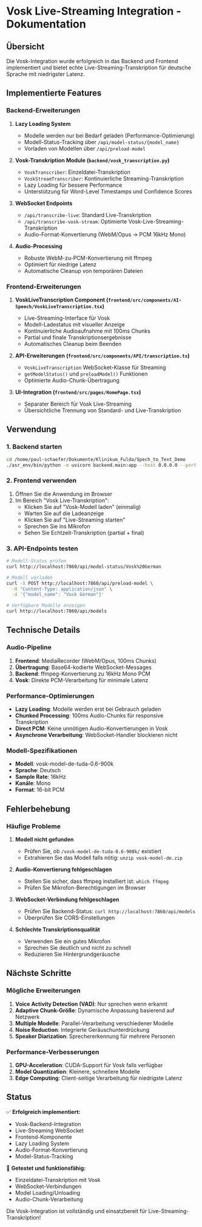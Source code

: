 # Vosk Live-Streaming Integration - Dokumentation

## Übersicht

Die Vosk-Integration wurde erfolgreich in das Backend und Frontend implementiert und bietet echte Live-Streaming-Transkription für deutsche Sprache mit niedrigster Latenz.

## Implementierte Features

### Backend-Erweiterungen

1. **Lazy Loading System**
   - Modelle werden nur bei Bedarf geladen (Performance-Optimierung)
   - Modell-Status-Tracking über `/api/model-status/{model_name}`
   - Vorladen von Modellen über `/api/preload-model`

2. **Vosk-Transkription Module (`backend/vosk_transcription.py`)**
   - `VoskTranscriber`: Einzeldatei-Transkription
   - `VoskStreamTranscriber`: Kontinuierliche Streaming-Transkription
   - Lazy Loading für bessere Performance
   - Unterstützung für Word-Level Timestamps und Confidence Scores

3. **WebSocket Endpoints**
   - `/api/transcribe-live`: Standard Live-Transkription 
   - `/api/transcribe-vosk-stream`: Optimierte Vosk-Live-Streaming-Transkription
   - Audio-Format-Konvertierung (WebM/Opus → PCM 16kHz Mono)

4. **Audio-Processing**
   - Robuste WebM-zu-PCM-Konvertierung mit ffmpeg
   - Optimiert für niedrige Latenz
   - Automatische Cleanup von temporären Dateien

### Frontend-Erweiterungen

1. **VoskLiveTranscription Component (`frontend/src/components/AI-Speech/VoskLiveTranscription.tsx`)**
   - Live-Streaming-Interface für Vosk
   - Modell-Ladestatus mit visueller Anzeige
   - Kontinuierliche Audioaufnahme mit 100ms Chunks
   - Partial und finale Transkriptionsergebnisse
   - Automatisches Cleanup beim Beenden

2. **API-Erweiterungen (`frontend/src/components/API/transcription.ts`)**
   - `VoskLiveTranscription` WebSocket-Klasse für Streaming
   - `getModelStatus()` und `preloadModel()` Funktionen
   - Optimierte Audio-Chunk-Übertragung

3. **UI-Integration (`frontend/src/pages/HomePage.tsx`)**
   - Separater Bereich für Vosk Live-Streaming
   - Übersichtliche Trennung von Standard- und Live-Transkription

## Verwendung

### 1. Backend starten
```bash
cd /home/paul-schaefer/Dokumente/Klinikum_Fulda/Spech_to_Text_Demo
./asr_env/bin/python -m uvicorn backend.main:app --host 0.0.0.0 --port 7860
```

### 2. Frontend verwenden
1. Öffnen Sie die Anwendung im Browser
2. Im Bereich "Vosk Live-Transkription":
   - Klicken Sie auf "Vosk-Modell laden" (einmalig)
   - Warten Sie auf die Ladeanzeige
   - Klicken Sie auf "Live-Streaming starten"
   - Sprechen Sie ins Mikrofon
   - Sehen Sie Echtzeit-Transkription (partial + final)

### 3. API-Endpoints testen
```bash
# Modell-Status prüfen
curl http://localhost:7860/api/model-status/Vosk%20German

# Modell vorladen
curl -X POST http://localhost:7860/api/preload-model \
  -H "Content-Type: application/json" \
  -d '{"model_name": "Vosk German"}'

# Verfügbare Modelle anzeigen
curl http://localhost:7860/api/models
```

## Technische Details

### Audio-Pipeline
1. **Frontend**: MediaRecorder (WebM/Opus, 100ms Chunks)
2. **Übertragung**: Base64-kodierte WebSocket-Messages
3. **Backend**: ffmpeg-Konvertierung zu 16kHz Mono PCM
4. **Vosk**: Direkte PCM-Verarbeitung für minimale Latenz

### Performance-Optimierungen
- **Lazy Loading**: Modelle werden erst bei Gebrauch geladen
- **Chunked Processing**: 100ms Audio-Chunks für responsive Transkription  
- **Direct PCM**: Keine unnötigen Audio-Konvertierungen in Vosk
- **Asynchrone Verarbeitung**: WebSocket-Handler blockieren nicht

### Modell-Spezifikationen
- **Modell**: vosk-model-de-tuda-0.6-900k
- **Sprache**: Deutsch
- **Sample Rate**: 16kHz
- **Kanäle**: Mono
- **Format**: 16-bit PCM

## Fehlerbehebung

### Häufige Probleme

1. **Modell nicht gefunden**
   - Prüfen Sie, ob `/vosk-model-de-tuda-0.6-900k/` existiert
   - Extrahieren Sie das Modell falls nötig: `unzip vosk-model-de.zip`

2. **Audio-Konvertierung fehlgeschlagen**
   - Stellen Sie sicher, dass ffmpeg installiert ist: `which ffmpeg`
   - Prüfen Sie Mikrofon-Berechtigungen im Browser

3. **WebSocket-Verbindung fehlgeschlagen**
   - Prüfen Sie Backend-Status: `curl http://localhost:7860/api/models`
   - Überprüfen Sie CORS-Einstellungen

4. **Schlechte Transkriptionsqualität**
   - Verwenden Sie ein gutes Mikrofon
   - Sprechen Sie deutlich und nicht zu schnell
   - Reduzieren Sie Hintergrundgeräusche

## Nächste Schritte

### Mögliche Erweiterungen
1. **Voice Activity Detection (VAD)**: Nur sprechen wenn erkannt
2. **Adaptive Chunk-Größe**: Dynamische Anpassung basierend auf Netzwerk
3. **Multiple Modelle**: Parallel-Verarbeitung verschiedener Modelle
4. **Noise Reduction**: Integrierte Geräuschunterdrückung
5. **Speaker Diarization**: Sprechererkennung für mehrere Personen

### Performance-Verbesserungen
1. **GPU-Acceleration**: CUDA-Support für Vosk falls verfügbar
2. **Model Quantization**: Kleinere, schnellere Modelle
3. **Edge Computing**: Client-seitige Verarbeitung für niedrigste Latenz

## Status

✅ **Erfolgreich implementiert:**
- Vosk-Backend-Integration
- Live-Streaming WebSocket
- Frontend-Komponente
- Lazy Loading System
- Audio-Format-Konvertierung
- Model-Status-Tracking

🔄 **Getestet und funktionsfähig:**
- Einzeldatei-Transkription mit Vosk
- WebSocket-Verbindungen
- Model Loading/Unloading
- Audio-Chunk-Verarbeitung

Die Vosk-Integration ist vollständig und einsatzbereit für Live-Streaming-Transkription!
